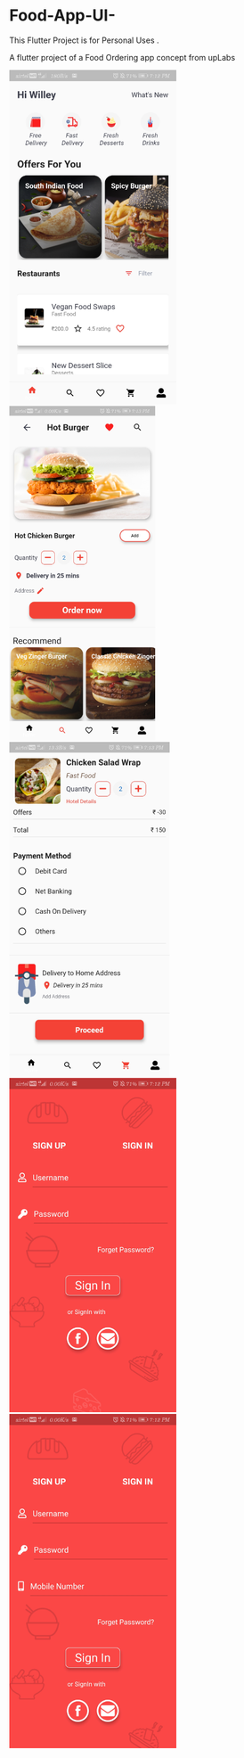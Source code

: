 # Food-App-UI-
This Flutter Project is for Personal Uses .

A flutter project of a Food Ordering app concept from upLabs


<img src="ScreenShots/HomePage.jpg" height="600">




<img src="ScreenShots/OrderPage.jpg" height="600">




<img src="ScreenShots/PaymentPage.jpg" height="600">



<img src="ScreenShots/SignINPage.jpg" height="600">





<img src="ScreenShots/SignUp.jpg" height="600">
